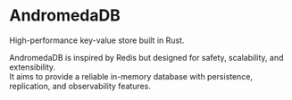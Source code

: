 # AndromedaDB

High-performance key-value store built in Rust.

AndromedaDB is inspired by Redis but designed for safety, scalability, and extensibility.  
It aims to provide a reliable in-memory database with persistence, replication, and observability features.

